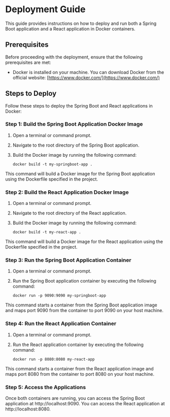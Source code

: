 # Deployment Guide

This guide provides instructions on how to deploy and run both a Spring Boot application and a React application in Docker containers.

## Prerequisites

Before proceeding with the deployment, ensure that the following prerequisites are met:

- Docker is installed on your machine. You can download Docker from the official website: [https://www.docker.com/](https://www.docker.com/)

## Steps to Deploy

Follow these steps to deploy the Spring Boot and React applications in Docker:

### Step 1: Build the Spring Boot Application Docker Image

1. Open a terminal or command prompt.
2. Navigate to the root directory of the Spring Boot application.
3. Build the Docker image by running the following command:

   ```console
   docker build -t my-springboot-app .
   ```
This command will build a Docker image for the Spring Boot application using the Dockerfile specified in the project.

### Step 2: Build the React Application Docker Image
1. Open a terminal or command prompt. 
2. Navigate to the root directory of the React application. 
3. Build the Docker image by running the following command:

   ```console
   docker build -t my-react-app .
   ```
This command will build a Docker image for the React application using the Dockerfile specified in the project.

### Step 3: Run the Spring Boot Application Container
1. Open a terminal or command prompt. 
2. Run the Spring Boot application container by executing the following command:
 
   ```console
   docker run -p 9090:9090 my-springboot-app
   ```
This command starts a container from the Spring Boot application image and maps port 9090 from the container to port 9090 on your host machine. 

### Step 4: Run the React Application Container
1. Open a terminal or command prompt. 
2. Run the React application container by executing the following command:
    
    ```consol
    docker run -p 8080:8080 my-react-app
    ```
This command starts a container from the React application image and maps port 8080 from the container to port 8080 on your host machine. 

### Step 5: Access the Applications
Once both containers are running, you can access the Spring Boot application at http://localhost:9090.
You can access the React application at http://localhost:8080.
